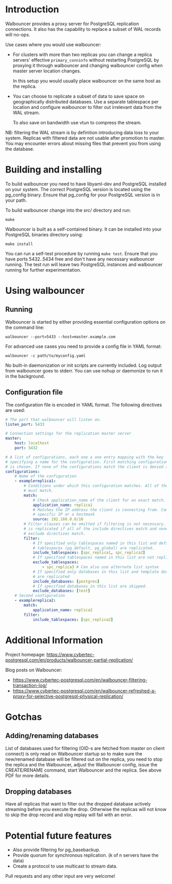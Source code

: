 Introduction
============

Walbouncer provides a proxy server for PostgreSQL replication connections. It
also has the capability to replace a subset of WAL records will no-ops.

Use cases where you would use walbouncer:

- For clusters with more than two replicas you can change a replica servers'
  effective `primary_conninfo` without restarting PostgreSQL by proxying
  it through walbouncer and changing walbouncer config when master server
  location changes.

  In this setup you would usually place walbouncer on the same host as the
  replica.

- You can choose to replicate a subset of data to save space on geographically
  distributed databases. Use a separate tablespace per location and configure
  walbouncer to filter out irrelevant data from the WAL stream.

  To also save on bandwidth use vtun to compress the stream.

NB: filtering the WAL stream is by definition introducing data loss to your
system. Replicas with filtered data are not usable after promotion to master.
You may encounter errors about missing files that prevent you from using
the database.

Building and installing
=======================

To build walbouncer you need to have libyaml-dev and PostgreSQL installed
on your system. The correct PostgreSQL version is located using the pg_config
binary. Ensure that pg_config for your PostgreSQL version is in your path.

To build walbouncer change into the src/ directory and run:

    make

Walbouncer is built as a self-contained binary. It can be installed into your
PostgreSQL binaries directory using:

    make install

You can run a self-test procedure by running `make test`. Ensure that you have
ports 5432..5434 free and don't have any necessary walbouncer running. The test
run will leave two PostgreSQL instances and walbouncer running for further
experimentation.

Using walbouncer
================

Running
-------

Walbouncer is started by either providing essential configuration options on
the command line:

    walbouncer --port=5433 --host=master.example.com

For advanced use cases you need to provide a config file in YAML format:

    walbouncer -c path/to/myconfig.yaml

No built-in daemonization or init scripts are currently included. Log output
from walbouncer goes to stderr. You can use nohup or daemonize to run it in
the background.

Configuration file
------------------

The configuration file is encoded in YAML format. The following directives are
used:

```yaml
# The port that walbouncer will listen on.
listen_port: 5433

# Connection settings for the replication master server
master:
    host: localhost
    port: 5432

# A list of configurations, each one a one entry mapping with the key
# specifying a name for the configuration. First matching configuration
# is chosen. If none of the configurations match the client is denied access.
configurations:
    # Name of the configuration
    - examplereplica1:
        # Conditions under which this configuration matches. All of the entries
        # must match.
        match:
            # Check application_name of the client for an exact match.
            application_name: replica1
            # Matches the IP address the client is connecting from. Can be a
            # specific IP or a hostmask
            source: 192.168.0.0/16
        # Filter clauses can be omitted if filtering is not necessary. A record
        # is replicated if all of the include directives match and none of the
        # exclude directives match.
        filter:
            # If specified only tablespaces named in this list and default
            # tablespaces (pg_default, pg_global) are replicated.
            include_tablespaces: [spc_replica1, spc_replica2]
            # If specified tablespaces named in this list are not replicated.
            exclude_tablespaces:
                - spc_replica3 # Can also use alternate list syntax
            # If specified only databases in this list and template databases
            # are replicated
            include_databases: [postgres]
            # If specified databases in this list are skipped.
            exclude_databases: [test]
    # Second configuration
    - examplereplica2:
        match:
            application_name: replica2
        filter:
            include_tablespaces: [spc_replica2]
```

Additional Information
======================

Project homepage: https://www.cybertec-postgresql.com/en/products/walbouncer-partial-replication/

Blog posts on Walbouncer:
  * https://www.cybertec-postgresql.com/en/walbouncer-filtering-transaction-log/
  * https://www.cybertec-postgresql.com/en/walbouncer-refreshed-a-proxy-for-selective-postgresql-physical-replication/

Gotchas
=======

Adding/renaming databases
-------------------------

List of databases used for filtering (OID-s are fetched from master on client connect) is only read on Walbouncer startup so to make sure the new/renamed
database will be filtered out on the replica, you need to stop the replica and the Walbouncer, adjust the Walbouncer config, issue the CREATE/RENAME
command, start Walbouncer and the replica. See above PDF for more details.

Dropping databases
------------------

Have all replicas that want to filter out the dropped database actively streaming before you execute the drop. 
Otherwise the replicas will not know to skip the drop record and xlog replay will fail with an error.

Potential future features
=========================

- Also provide filtering for pg_basebackup.
- Provide quorum for synchronous replication. (k of n servers have the data)
- Create a protocol to use multicast to stream data.

Pull requests and any other input are very welcome!
